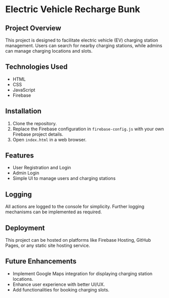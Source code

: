 # Electric Vehicle Recharge Bunk

## Project Overview
This project is designed to facilitate electric vehicle (EV) charging station management. Users can search for nearby charging stations, while admins can manage charging locations and slots.

## Technologies Used
- HTML
- CSS
- JavaScript
- Firebase

## Installation
1. Clone the repository.
2. Replace the Firebase configuration in `firebase-config.js` with your own Firebase project details.
3. Open `index.html` in a web browser.

## Features
- User Registration and Login
- Admin Login
- Simple UI to manage users and charging stations

## Logging
All actions are logged to the console for simplicity. Further logging mechanisms can be implemented as required.

## Deployment
This project can be hosted on platforms like Firebase Hosting, GitHub Pages, or any static site hosting service.

## Future Enhancements
- Implement Google Maps integration for displaying charging station locations.
- Enhance user experience with better UI/UX.
- Add functionalities for booking charging slots.